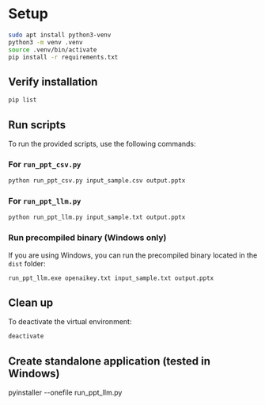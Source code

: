 # Setup
```sh
sudo apt install python3-venv
python3 -m venv .venv
source .venv/bin/activate
pip install -r requirements.txt
```

## Verify installation
```sh
pip list
```

## Run scripts

To run the provided scripts, use the following commands:

### For `run_ppt_csv.py`
```sh
python run_ppt_csv.py input_sample.csv output.pptx
```

### For `run_ppt_llm.py`
```sh
python run_ppt_llm.py input_sample.txt output.pptx
```

### Run precompiled binary (Windows only)

If you are using Windows, you can run the precompiled binary located in the `dist` folder:

```sh
run_ppt_llm.exe openaikey.txt input_sample.txt output.pptx
```

## Clean up
To deactivate the virtual environment:
```sh
deactivate
```

## Create standalone application (tested in Windows)
pyinstaller --onefile run_ppt_llm.py